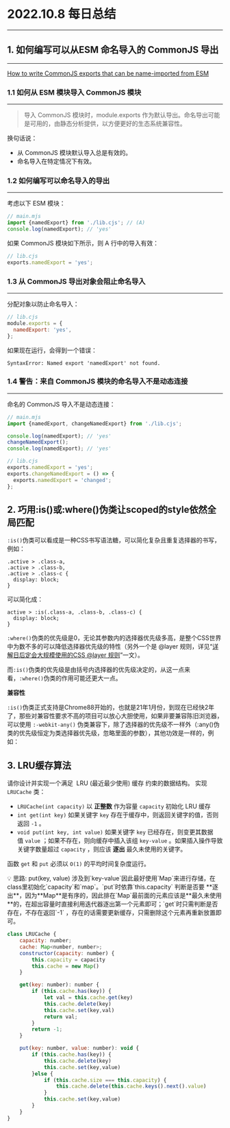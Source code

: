 # 2022.10.8 每日总结

---

## 1. **如何编写可以从ESM 命名导入的 CommonJS 导出**

---

[How to write CommonJS exports that can be name-imported from ESM](https://2ality.com/2022/10/commonjs-named-exports.html)

### 1.1 **如何从 ESM 模块导入 CommonJS 模块**

---

> 导入 CommonJS 模块时，module.exports 作为默认导出。命名导出可能是可用的，由静态分析提供，以方便更好的生态系统兼容性。
> 

换句话说：

- 从 CommonJS 模块默认导入总是有效的。
- 命名导入在特定情况下有效。

### 1.2 **如何编写可以命名导入的导出**

---

考虑以下 ESM 模块：

```jsx
// main.mjs
import {namedExport} from './lib.cjs'; // (A)
console.log(namedExport); // 'yes'

```

如果 CommonJS 模块如下所示，则 A 行中的导入有效：

```jsx
// lib.cjs
exports.namedExport = 'yes';
```

### 1.3 ****从 CommonJS 导出对象会阻止命名导入****

---

分配对象以防止命名导入：

```jsx
// lib.cjs
module.exports = {
  namedExport: 'yes',
};

```

如果现在运行，会得到一个错误：

```
SyntaxError: Named export 'namedExport' not found.
```

### 1.4 警告：来自 CommonJS 模块的命名导入不是动态连接

---

命名的 CommonJS 导入不是动态连接：

```jsx
// main.mjs
import {namedExport, changeNamedExport} from './lib.cjs';

console.log(namedExport); // 'yes'
changeNamedExport();
console.log(namedExport); // 'yes'

```

```jsx
// lib.cjs
exports.namedExport = 'yes';
exports.changeNamedExport = () => {
  exports.namedExport = 'changed';
};
```

## 2. **巧用:is()或:where()伪类让scoped的style依然全局匹配**

`:is()`伪类可以看成是一种CSS书写语法糖，可以简化复杂且重复选择器的书写，例如：

```
.active > .class-a,
.active > .class-b,
.active > .class-c {
  display: block;
}
```

可以简化成：

```
active > :is(.class-a, .class-b, .class-c) {
  display: block;
}
```

`:where()`伪类的优先级是0，无论其参数内的选择器优先级多高，是整个CSS世界中为数不多的可以降低选择器优先级的特性（另外一个是 @layer 规则，详见“[详解日后定会大规模使用的CSS @layer 规则](https://www.zhangxinxu.com/wordpress/2022/05/css-layer-rule/)”一文）。

而`:is()`伪类的优先级是由括号内选择器的优先级决定的，从这一点来看，`:where()`伪类的作用可能还更大一点。

**兼容性**

`:is()`伪类正式支持是Chrome88开始的，也就是21年1月份，到现在已经快2年了，那些对兼容性要求不高的项目可以放心大胆使用，如果非要兼容陈旧浏览器，可以使用 `:-webkit-any()` 伪类兼容下，除了选择器的优先级不一样外（:any()伪类的优先级恒定为类选择器优先级，忽略里面的参数），其他功效是一样的，例如：

## 3. LRU缓存算法

请你设计并实现一个满足  LRU (最近最少使用) 缓存 约束的数据结构。
实现 `LRUCache` 类：

- `LRUCache(int capacity)` 以 **正整数** 作为容量 `capacity` 初始化 LRU 缓存
- `int get(int key)` 如果关键字 `key` 存在于缓存中，则返回关键字的值，否则返回 `-1` 。
- `void put(int key, int value)` 如果关键字 `key` 已经存在，则变更其数据值 `value` ；如果不存在，则向缓存中插入该组 `key-value` 。如果插入操作导致关键字数量超过 `capacity` ，则应该 **逐出** 最久未使用的关键字。

函数 `get` 和 `put` 必须以 `O(1)` 的平均时间复杂度运行。

<aside>
💡 思路: put(key, value) 涉及到`key-value`因此最好使用`Map`来进行存储，在class里初始化`capacity`和`map`。`put`时依靠`this.capacity` 判断是否要 **逐出**，因为**Map**是有序的，因此排在`Map`最前面的元素应该是**最久未使用**的，在超出容量时直接利用迭代器逐出第一个元素即可；`get`时只需判断是否存在，不存在返回`-1` ，存在的话需要更新缓存，只需删除这个元素再重新放置即可。

</aside>

```jsx
class LRUCache {
    capacity: number;
    cache: Map<number, number>;
    constructor(capacity: number) {
        this.capacity = capacity
        this.cache = new Map()
    }

    get(key: number): number {
        if (this.cache.has(key)) {
            let val = this.cache.get(key)
            this.cache.delete(key)
            this.cache.set(key,val)
            return val;
        }
        return -1;
    }

    put(key: number, value: number): void {
        if (this.cache.has(key)) {
            this.cache.delete(key)
            this.cache.set(key,value)
        }else {
            if (this.cache.size === this.capacity) {
                this.cache.delete(this.cache.keys().next().value)
            }
            this.cache.set(key,value)
        }
    }
}
```
